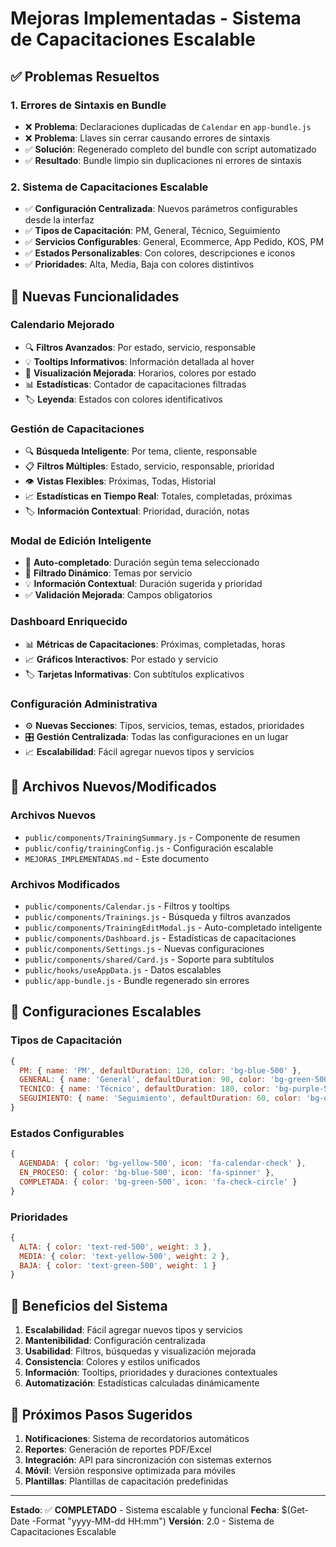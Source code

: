 # Mejoras Implementadas - Sistema de Capacitaciones Escalable

## ✅ Problemas Resueltos

### 1. **Errores de Sintaxis en Bundle**
- ❌ **Problema**: Declaraciones duplicadas de `Calendar` en `app-bundle.js`
- ❌ **Problema**: Llaves sin cerrar causando errores de sintaxis
- ✅ **Solución**: Regenerado completo del bundle con script automatizado
- ✅ **Resultado**: Bundle limpio sin duplicaciones ni errores de sintaxis

### 2. **Sistema de Capacitaciones Escalable**
- ✅ **Configuración Centralizada**: Nuevos parámetros configurables desde la interfaz
- ✅ **Tipos de Capacitación**: PM, General, Técnico, Seguimiento
- ✅ **Servicios Configurables**: General, Ecommerce, App Pedido, KOS, PM
- ✅ **Estados Personalizables**: Con colores, descripciones e iconos
- ✅ **Prioridades**: Alta, Media, Baja con colores distintivos

## 🎯 Nuevas Funcionalidades

### **Calendario Mejorado**
- 🔍 **Filtros Avanzados**: Por estado, servicio, responsable
- 💡 **Tooltips Informativos**: Información detallada al hover
- 🎨 **Visualización Mejorada**: Horarios, colores por estado
- 📊 **Estadísticas**: Contador de capacitaciones filtradas
- 🏷️ **Leyenda**: Estados con colores identificativos

### **Gestión de Capacitaciones**
- 🔍 **Búsqueda Inteligente**: Por tema, cliente, responsable
- 📋 **Filtros Múltiples**: Estado, servicio, responsable, prioridad
- 👁️ **Vistas Flexibles**: Próximas, Todas, Historial
- 📈 **Estadísticas en Tiempo Real**: Totales, completadas, próximas
- 🏷️ **Información Contextual**: Prioridad, duración, notas

### **Modal de Edición Inteligente**
- 🤖 **Auto-completado**: Duración según tema seleccionado
- 🔄 **Filtrado Dinámico**: Temas por servicio
- 💡 **Información Contextual**: Duración sugerida y prioridad
- ✅ **Validación Mejorada**: Campos obligatorios

### **Dashboard Enriquecido**
- 📊 **Métricas de Capacitaciones**: Próximas, completadas, horas
- 📈 **Gráficos Interactivos**: Por estado y servicio
- 🏷️ **Tarjetas Informativas**: Con subtítulos explicativos

### **Configuración Administrativa**
- ⚙️ **Nuevas Secciones**: Tipos, servicios, temas, estados, prioridades
- 🎛️ **Gestión Centralizada**: Todas las configuraciones en un lugar
- 📈 **Escalabilidad**: Fácil agregar nuevos tipos y servicios

## 📁 Archivos Nuevos/Modificados

### **Archivos Nuevos**
- `public/components/TrainingSummary.js` - Componente de resumen
- `public/config/trainingConfig.js` - Configuración escalable
- `MEJORAS_IMPLEMENTADAS.md` - Este documento

### **Archivos Modificados**
- `public/components/Calendar.js` - Filtros y tooltips
- `public/components/Trainings.js` - Búsqueda y filtros avanzados
- `public/components/TrainingEditModal.js` - Auto-completado inteligente
- `public/components/Dashboard.js` - Estadísticas de capacitaciones
- `public/components/Settings.js` - Nuevas configuraciones
- `public/components/shared/Card.js` - Soporte para subtítulos
- `public/hooks/useAppData.js` - Datos escalables
- `public/app-bundle.js` - Bundle regenerado sin errores

## 🔧 Configuraciones Escalables

### **Tipos de Capacitación**
```javascript
{
  PM: { name: 'PM', defaultDuration: 120, color: 'bg-blue-500' },
  GENERAL: { name: 'General', defaultDuration: 90, color: 'bg-green-500' },
  TECNICO: { name: 'Técnico', defaultDuration: 180, color: 'bg-purple-500' },
  SEGUIMIENTO: { name: 'Seguimiento', defaultDuration: 60, color: 'bg-orange-500' }
}
```

### **Estados Configurables**
```javascript
{
  AGENDADA: { color: 'bg-yellow-500', icon: 'fa-calendar-check' },
  EN_PROCESO: { color: 'bg-blue-500', icon: 'fa-spinner' },
  COMPLETADA: { color: 'bg-green-500', icon: 'fa-check-circle' }
}
```

### **Prioridades**
```javascript
{
  ALTA: { color: 'text-red-500', weight: 3 },
  MEDIA: { color: 'text-yellow-500', weight: 2 },
  BAJA: { color: 'text-green-500', weight: 1 }
}
```

## 🚀 Beneficios del Sistema

1. **Escalabilidad**: Fácil agregar nuevos tipos y servicios
2. **Mantenibilidad**: Configuración centralizada
3. **Usabilidad**: Filtros, búsquedas y visualización mejorada
4. **Consistencia**: Colores y estilos unificados
5. **Información**: Tooltips, prioridades y duraciones contextuales
6. **Automatización**: Estadísticas calculadas dinámicamente

## 🎯 Próximos Pasos Sugeridos

1. **Notificaciones**: Sistema de recordatorios automáticos
2. **Reportes**: Generación de reportes PDF/Excel
3. **Integración**: API para sincronización con sistemas externos
4. **Móvil**: Versión responsive optimizada para móviles
5. **Plantillas**: Plantillas de capacitación predefinidas

---

**Estado**: ✅ **COMPLETADO** - Sistema escalable y funcional
**Fecha**: $(Get-Date -Format "yyyy-MM-dd HH:mm")
**Versión**: 2.0 - Sistema de Capacitaciones Escalable